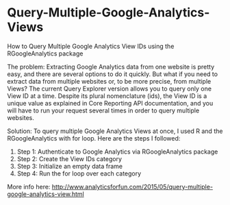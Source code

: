# Query-Multiple-Google-Analytics-Views
How to Query Multiple Google Analytics View IDs using the RGoogleAnalytics package

The problem:
Extracting Google Analytics data from one website is pretty easy, and there are several options to do it quickly. But what if you need to extract data from multiple websites or, to be more precise, from multiple Views?
The current Query Explorer version allows you to query only one View ID at a time. Despite its plural nomenclature (ids), the View ID is a unique value as explained in Core Reporting API documentation, and you will  have to run your request several times in order to query multiple websites.

Solution:
To query multiple Google Analytics Views at once, I used R and the RGoogleAnalytics with for loop. Here are the steps I followed:

1) Step 1: Authenticate to Google Analytics via RGoogleAnalytics package
2) Step 2:  Create the View IDs category
3) Step 3: Initialize an empty data frame
4) Step 4: Run the for loop over each category

More info here: http://www.analyticsforfun.com/2015/05/query-multiple-google-analytics-view.html

